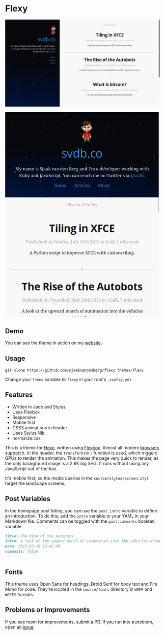 # Flexy

![Flexy Screenshot](source/images/screenshot.png)

![Flexy Mobile Screenshot](source/images/screenshot_mobile.png)

## Demo

You can see the theme in action on my [website](https://svdb.co/).

## Usage

```
git clone https://github.com/sjaakvandenberg/flexy themes/flexy
```

Change your `theme` variable to `flexy` in your root's `_config.yml`.

## Features

- Written in Jade and Stylus
- Uses Flexbox
- Responsive
- Mobile first
- CSS3 animations in header
- Uses Stylus Nib
- normalize.css

This is a theme for [Hexo](https://hexo.io/), written using [Flexbox](https://philipwalton.github.io/solved-by-flexbox/). Almost all modern [browsers support it](http://caniuse.com/#feat=flexbox). In the header, the `transform3d()` function is used, which triggers GPUs to render the animation. This makes the page very quick to render, as the only background image is a 2.8K big SVG. It runs without using any JavaScript out of the box.

It's mobile first, so the media queries in the `source/styles/screen.styl` target the landscape screens.

## Post Variables

In the homepage post listing, you can use the `post.intro` variable to define an introduction. To do this, add the `intro` variable to your YAML in your Markdown file. Comments can be toggled with the `post.comments` boolean variable.

```md
title: The Rise of the Autobots
intro: A look at the upward march of automation into the vehicles around us.
date: 2015-05-28 13:45:00
comments: false
---
```

## Fonts

This theme uses Open Sans for headings, Droid Serif for body text and Fira Mono for code. They're located in the `source/fonts` directory in `WOFF` and `WOFF2` formats.

## Problems or Improvements

If you see room for improvements, submit a [PR](https://github.com/sjaakvandenberg/flexy/pull/new/master). If you run into a problem, open an [issue](https://github.com/sjaakvandenberg/flexy/issues/new).